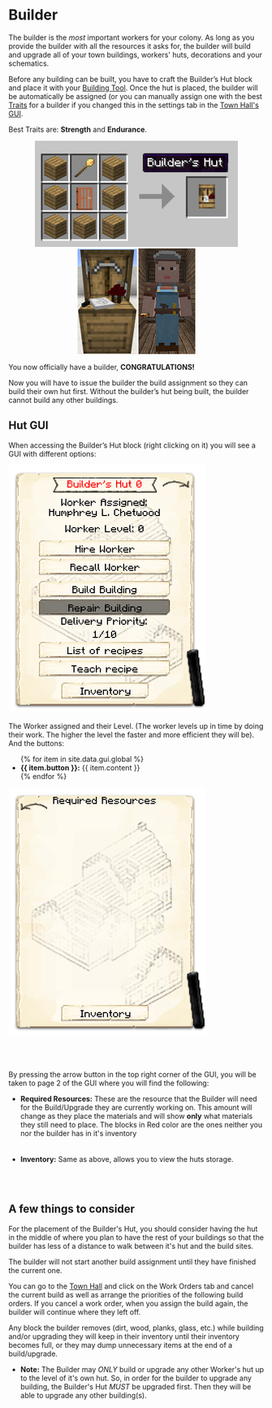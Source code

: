 # Builder

The builder is the *most* important workers for your colony. As long as you provide the builder with all the resources it asks for, the builder will build and upgrade all of your town buildings, workers' huts, decorations and your schematics. 

Before any building can be built, you have to craft the Builder’s Hut block and place it with your [Building Tool](../../source/tutorials/building_tool). Once the hut is placed, the builder will be automatically be assigned (or you can manually assign one with the best [Traits](../../source/tutorials/worker_info) for a builder if you changed this in the settings tab in the [Town Hall's GUI](../../source/buildings/townhall).

Best Traits are: **Strength** and **Endurance**.

<p style="text-align:center;"><img src="../../assets/images/Workers/builder_recipe.png" alt="Builder Recipe">    <img src="../../assets/images/Workers/builder_hut.png" alt="Builder Hut Block">    <img src="../../assets/images/Workers/builder.png" alt="Builder"></p>

You now officially have a builder, **CONGRATULATIONS!**

Now you will have to issue the builder the build assignment so they can build their own hut first. Without the builder’s hut being built, the builder cannot build any other buildings.

## Hut GUI

When accessing the Builder’s Hut block (right clicking on it) you will see a GUI with different options:

<div class="row">
  <div class="col-sm-12 col-md">
    <img src="../../assets/images/gui/buildergui.png" class="img-fluid mx-auto" alt="Builder GUI">
  </div>
  <div class="col-sm-12 col-md">
    <p>The Worker assigned and their Level. (The worker levels up in time by doing their work. The higher the level the faster and more efficient they will be). And the buttons:</p>
    <ul>
      {% for item in site.data.gui.global %}
        <li><strong>{{ item.button }}:</strong> {{ item.content }}</li>
      {% endfor %}
    </ul>
  </div>
</div>
<div class="row">
  <div class="col-sm-12 col-md">
    <img src="../../assets/images/gui/buildergui2.png" class="img-fluid mx-auto" alt="Builder GUI 2">
  </div>
  <div class="col-sm-12 col-md"><br><br><br>
    <p>By pressing the arrow button in the top right corner of the GUI, you will be taken to page 2 of the GUI where you will find the following:</p>
    <ul>
      <li><strong>Required Resources:</strong> These are the resource that the Builder will need for the Build/Upgrade they are currently working on. This amount will change as they place the materials and will show <strong>only</strong> what materials they still need to place. The blocks in Red color are the ones neither you nor the builder has in it's inventory</li><br><br>
      <li><strong>Inventory:</strong> Same as above, allows you to view the huts storage.</li>
    </ul>
  </div>
</div><br><br>

## A few things to consider

For the placement of the Builder's Hut, you should consider having the hut in the middle of where you plan to have the rest of your buildings so that the builder has less of a distance to walk between it's hut and the build sites.

The builder will not start another build assignment until they have finished the current one.

You can go to the [Town Hall](../../source/buildings/townhall) and click on the Work Orders tab and cancel the current build as well as arrange the priorities of the following build orders. If you cancel a work order, when you assign the build again, the builder will continue where they left off.

Any block the builder removes (dirt, wood, planks, glass, etc.) while building and/or upgrading they will keep in their inventory until their inventory becomes full, or they may dump unnecessary items at the end of a build/upgrade.

- **Note:** The Builder may *ONLY* build or upgrade any other Worker's hut up to the level of it's own hut. So, in order for the builder to upgrade any building, the Builder's Hut *MUST* be upgraded first. Then they will be able to upgrade any other building(s).
